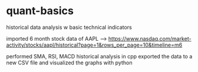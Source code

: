 # quant-basics
historical data analysis w basic technical indicators

imported 6 month stock data of AAPL --> https://www.nasdaq.com/market-activity/stocks/aapl/historical?page=1&rows_per_page=10&timeline=m6

performed SMA, RSI, MACD historical analysis in cpp
exported the data to a new CSV file and visualized the graphs with python
